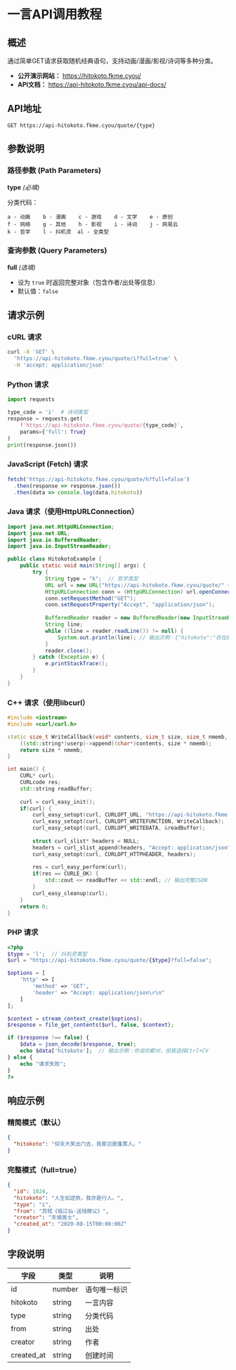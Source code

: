 # 一言API调用教程

## 概述

通过简单GET请求获取随机经典语句，支持动画/漫画/影视/诗词等多种分类。

- **公开演示网站：** https://hitokoto.fkme.cyou/
- **API文档：** https://api-hitokoto.fkme.cyou/api-docs/

## API地址

```
GET https://api-hitokoto.fkme.cyou/quote/{type}
```

## 参数说明

### 路径参数 (Path Parameters)

**type** *(必填)*

分类代码：

```
a - 动画    b - 漫画    c - 游戏    d - 文学    e - 原创
f - 网络    g - 其他    h - 影视    i - 诗词    j - 网易云
k - 哲学    l - 抖机灵  al - 全类型
```

### 查询参数 (Query Parameters)

**full** *(选填)*

- 设为 `true` 时返回完整对象（包含作者/出处等信息）
- 默认值：`false`

## 请求示例

### cURL 请求

```bash
curl -X 'GET' \
  'https://api-hitokoto.fkme.cyou/quote/i?full=true' \
  -H 'accept: application/json'
```

### Python 请求

```python
import requests

type_code = 'i'  # 诗词类型
response = requests.get(
    f'https://api-hitokoto.fkme.cyou/quote/{type_code}',
    params={'full': True}
)
print(response.json())
```

### JavaScript (Fetch) 请求

```javascript
fetch('https://api-hitokoto.fkme.cyou/quote/h?full=false')
  .then(response => response.json())
  .then(data => console.log(data.hitokoto))
```

### Java 请求（使用HttpURLConnection）

```java
import java.net.HttpURLConnection;
import java.net.URL;
import java.io.BufferedReader;
import java.io.InputStreamReader;

public class HitokotoExample {
    public static void main(String[] args) {
        try {
            String type = "k";  // 哲学类型
            URL url = new URL("https://api-hitokoto.fkme.cyou/quote/" + type + "?full=false");
            HttpURLConnection conn = (HttpURLConnection) url.openConnection();
            conn.setRequestMethod("GET");
            conn.setRequestProperty("Accept", "application/json");
          
            BufferedReader reader = new BufferedReader(new InputStreamReader(conn.getInputStream()));
            String line;
            while ((line = reader.readLine()) != null) {
                System.out.println(line); // 输出示例：{"hitokoto":"存在即合理"}
            }
            reader.close();
        } catch (Exception e) {
            e.printStackTrace();
        }
    }
}
```

### C++ 请求（使用libcurl）

```cpp
#include <iostream>
#include <curl/curl.h>

static size_t WriteCallback(void* contents, size_t size, size_t nmemb, void* userp) {
    ((std::string*)userp)->append((char*)contents, size * nmemb);
    return size * nmemb;
}

int main() {
    CURL* curl;
    CURLcode res;
    std::string readBuffer;
  
    curl = curl_easy_init();
    if(curl) {
        curl_easy_setopt(curl, CURLOPT_URL, "https://api-hitokoto.fkme.cyou/quote/j?full=true");  // 网易云类型
        curl_easy_setopt(curl, CURLOPT_WRITEFUNCTION, WriteCallback);
        curl_easy_setopt(curl, CURLOPT_WRITEDATA, &readBuffer);
      
        struct curl_slist* headers = NULL;
        headers = curl_slist_append(headers, "Accept: application/json");
        curl_easy_setopt(curl, CURLOPT_HTTPHEADER, headers);
      
        res = curl_easy_perform(curl);
        if(res == CURLE_OK) {
            std::cout << readBuffer << std::endl; // 输出完整JSON
        }
        curl_easy_cleanup(curl);
    }
    return 0;
}
```

### PHP 请求

```php
<?php
$type = 'l';  // 抖机灵类型
$url = "https://api-hitokoto.fkme.cyou/quote/{$type}?full=false";

$options = [
    'http' => [
        'method' => 'GET',
        'header' => "Accept: application/json\r\n"
    ]
];

$context = stream_context_create($options);
$response = file_get_contents($url, false, $context);

if ($response !== false) {
    $data = json_decode($response, true);
    echo $data['hitokoto'];  // 输出示例：你说的都对，但我选择Ctrl+CV
} else {
    echo "请求失败";
}
?>
```

## 响应示例

### 精简模式（默认）

```json
{
  "hitokoto": "仰天大笑出门去，我辈岂是蓬蒿人。"
}
```

### 完整模式（full=true）

```json
{
  "id": 1024,
  "hitokoto": "人生如逆旅，我亦是行人。",
  "type": "i",
  "from": "苏轼《临江仙·送钱穆父》",
  "creator": "东坡居士",
  "created_at": "2020-08-15T00:00:00Z"
}
```

## 字段说明

| 字段 | 类型 | 说明 |
|------|------|------|
| id | number | 语句唯一标识 |
| hitokoto | string | 一言内容 |
| type | string | 分类代码 |
| from | string | 出处 |
| creator | string | 作者 |
| created_at | string | 创建时间 |